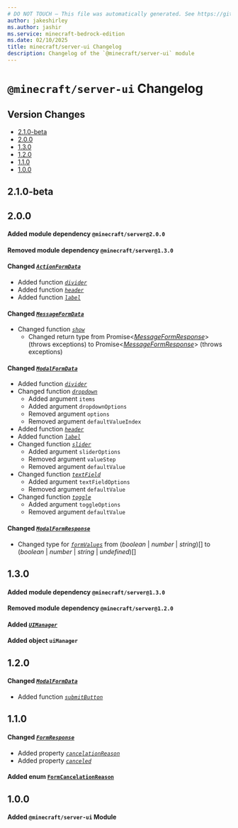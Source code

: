 ```yaml
---
# DO NOT TOUCH — This file was automatically generated. See https://github.com/mojang/minecraftapidocsgenerator to modify descriptions, examples, etc.
author: jakeshirley
ms.author: jashir
ms.service: minecraft-bedrock-edition
ms.date: 02/10/2025
title: minecraft/server-ui Changelog
description: Changelog of the `@minecraft/server-ui` module
---
```

# `@minecraft/server-ui` Changelog

## Version Changes
- [2.1.0-beta](#210-beta)
- [2.0.0](#200)
- [1.3.0](#130)
- [1.2.0](#120)
- [1.1.0](#110)
- [1.0.0](#100)

## 2.1.0-beta
## 2.0.0
#### Added module dependency `@minecraft/server@2.0.0` 
#### Removed module dependency `@minecraft/server@1.3.0` 
#### Changed *[`ActionFormData`](ActionFormData.md)*
- Added function *[`divider`](ActionFormData.md#divider)*
- Added function *[`header`](ActionFormData.md#header)*
- Added function *[`label`](ActionFormData.md#label)*
#### Changed *[`MessageFormData`](MessageFormData.md)*
- Changed function *[`show`](MessageFormData.md#show)*
  - Changed return type from Promise&lt;[*MessageFormResponse*](MessageFormResponse.md)&gt; (throws exceptions) to Promise&lt;[*MessageFormResponse*](MessageFormResponse.md)&gt; (throws exceptions)
#### Changed *[`ModalFormData`](ModalFormData.md)*
- Added function *[`divider`](ModalFormData.md#divider)*
- Changed function *[`dropdown`](ModalFormData.md#dropdown)*
  - Added argument `items`
  - Added argument `dropdownOptions`
  - Removed argument `options`
  - Removed argument `defaultValueIndex`
- Added function *[`header`](ModalFormData.md#header)*
- Added function *[`label`](ModalFormData.md#label)*
- Changed function *[`slider`](ModalFormData.md#slider)*
  - Added argument `sliderOptions`
  - Removed argument `valueStep`
  - Removed argument `defaultValue`
- Changed function *[`textField`](ModalFormData.md#textfield)*
  - Added argument `textFieldOptions`
  - Removed argument `defaultValue`
- Changed function *[`toggle`](ModalFormData.md#toggle)*
  - Added argument `toggleOptions`
  - Removed argument `defaultValue`
#### Changed *[`ModalFormResponse`](ModalFormResponse.md)*
- Changed type for *[`formValues`](ModalFormResponse.md#formvalues)* from (*boolean* | *number* | *string*)[] to (*boolean* | *number* | *string* | *undefined*)[]
## 1.3.0
#### Added module dependency `@minecraft/server@1.3.0` 
#### Removed module dependency `@minecraft/server@1.2.0` 
#### Added *[`UIManager`](UIManager.md)*
#### Added object `uiManager`
## 1.2.0
#### Changed *[`ModalFormData`](ModalFormData.md)*
- Added function *[`submitButton`](ModalFormData.md#submitbutton)*
## 1.1.0
#### Changed *[`FormResponse`](FormResponse.md)*
- Added property *[`cancelationReason`](FormResponse.md#cancelationreason)*
- Added property *[`canceled`](FormResponse.md#canceled)*
#### Added enum [`FormCancelationReason`](FormCancelationReason.md)
## 1.0.0
#### Added `@minecraft/server-ui` Module
